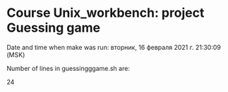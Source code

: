 # Course Unix_workbench: project Guessing game

Date and time when make was run: 
вторник, 16 февраля 2021 г. 21:30:09 (MSK)

Number of lines in guessingggame.sh are: 

24
